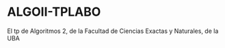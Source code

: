 ALGOII-TPLABO
=============
El tp de Algoritmos 2, de la Facultad de Ciencias Exactas y Naturales, de la UBA
